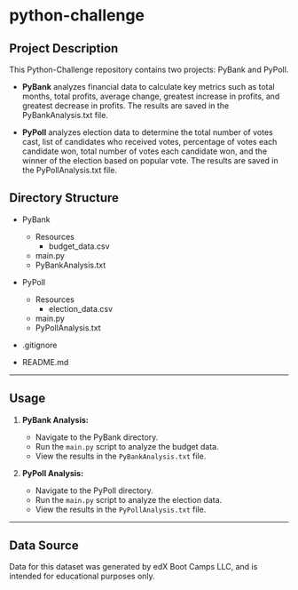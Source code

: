 # python-challenge

## Project Description
This Python-Challenge repository contains two projects: PyBank and PyPoll. 

- **PyBank** analyzes financial data to calculate key metrics such as total months, total profits, average change, greatest increase in profits, and greatest decrease in profits. The results are saved in the PyBankAnalysis.txt file.

- **PyPoll** analyzes election data to determine the total number of votes cast, list of candidates who received votes, percentage of votes each candidate won, total number of votes each candidate won, and the winner of the election based on popular vote. The results are saved in the PyPollAnalysis.txt file.

## Directory Structure

- PyBank
  - Resources
    - budget_data.csv
  - main.py
  - PyBankAnalysis.txt

- PyPoll
  - Resources
    - election_data.csv
  - main.py
  - PyPollAnalysis.txt

- .gitignore
- README.md

---

## Usage
1. **PyBank Analysis:**
   - Navigate to the PyBank directory.
   - Run the `main.py` script to analyze the budget data.
   - View the results in the `PyBankAnalysis.txt` file.

2. **PyPoll Analysis:**
   - Navigate to the PyPoll directory.
   - Run the `main.py` script to analyze the election data.
   - View the results in the `PyPollAnalysis.txt` file.

---

## Data Source
Data for this dataset was generated by edX Boot Camps LLC, and is intended for educational purposes only.

